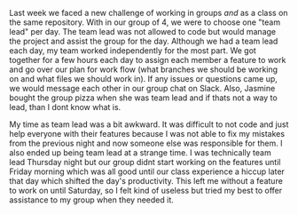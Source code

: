 Last week we faced a new challenge of working in groups _and_ as a class on the same repository. With in our group of 4, we were to choose one "team lead" per day. The team lead was not allowed to code but would manage the project and assist the group for the day. Although we had a team lead each day, my team worked independently for the most part. We got together for a few hours each day to assign each member a feature to work and go over our plan for work flow (what branches we should be working on and what files we should work in). If any issues or questions came up, we would message each other in our group chat on Slack. Also, Jasmine bought the group pizza when she was team lead and if thats not a way to lead, than I dont know what is.

My time as team lead was a bit awkward. It was difficult to not code and just help everyone with their features because I was not able to fix my mistakes from the previous night and now someone else was responsible for them. I also ended up being team lead at a strange time. I was technically team lead Thursday night but our group didnt start working on the features until Friday morning which was all good until our class experience a hiccup later that day which shifted the day's productivity. This left me without a feature to work on until Saturday, so I felt kind of useless but tried my best to offer assistance to my group when they needed it.
